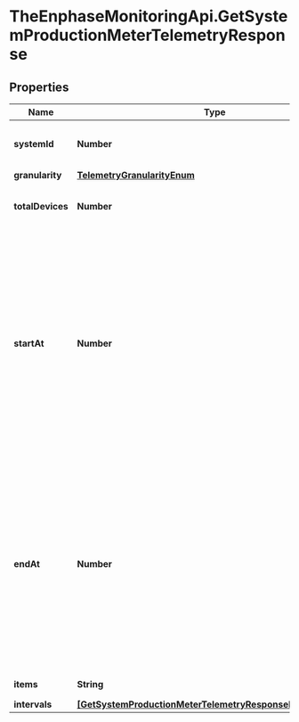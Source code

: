 # TheEnphaseMonitoringApi.GetSystemProductionMeterTelemetryResponse

## Properties

Name | Type | Description | Notes
------------ | ------------- | ------------- | -------------
**systemId** | **Number** | Unique numeric ID of the system. | [optional] 
**granularity** | [**TelemetryGranularityEnum**](TelemetryGranularityEnum.md) |  | [optional] 
**totalDevices** | **Number** | Number of production meters in the site. | [optional] 
**startAt** | **Number** | Start time of the data series. Either start_date or start_at will be present. By default start_at will appear in response. If start_date parameter is passed in the url then start_date field will appear in response. | [optional] 
**endAt** | **Number** | End time of the data series. Either end_date or end_at will be present. By default end_at will appear in response. If end_date parameter is passed in the url then end_date field will appear in response. | [optional] 
**items** | **String** | List key &#39;intervals&#39;. | [optional] 
**intervals** | [**[GetSystemProductionMeterTelemetryResponseIntervalsInner]**](GetSystemProductionMeterTelemetryResponseIntervalsInner.md) |  | [optional] 



